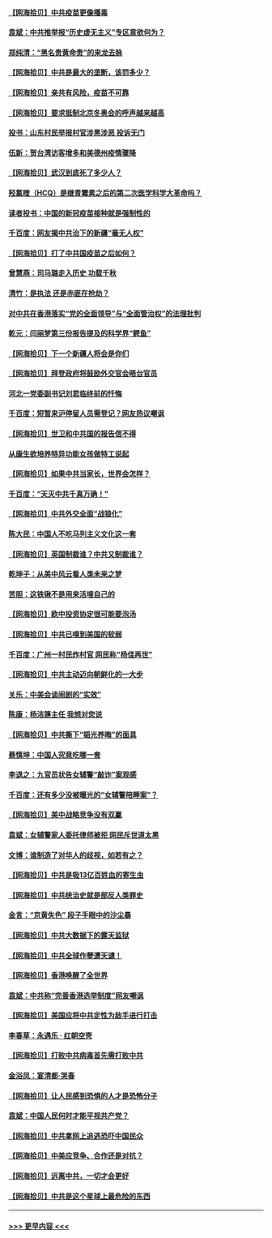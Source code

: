 #### [【网海拾贝】中共疫苗更像播毒](../pages/nsc993/n12876631.md?t=04140702) 
#### [袁斌：中共推举报“历史虚无主义”专区意欲何为？](../pages/nsc993/n12876530.md?t=04140702) 
#### [郑纯清：“黑名贵黄命贵”的来龙去脉](../pages/nsc993/n12875589.md?t=04140702) 
#### [【网海拾贝】中共是最大的垄断，该罚多少？](../pages/nsc993/n12874006.md?t=04140702) 
#### [【网海拾贝】亲共有风险，疫苗不可靠](../pages/nsc993/n12872224.md?t=04140702) 
#### [【网海拾贝】要求抵制北京冬奥会的呼声越来越高](../pages/nsc993/n12868962.md?t=04140702) 
#### [投书：山东村民举报村官涉黑涉恶 投诉无门](../pages/nsc993/n12869726.md?t=04140702) 
#### [伍新：贺台湾访客增多和美德州疫情骤降](../pages/nsc993/n12865651.md?t=04140702) 
#### [【网海拾贝】武汉到底死了多少人？](../pages/nsc993/n12863707.md?t=04140702) 
#### [羟氯喹（HCQ）是继青霉素之后的第二次医学科学大革命吗？](../pages/nsc993/n12638564.md?t=04140702) 
#### [读者投书：中国的新冠疫苗接种就是强制性的](../pages/nsc993/n12859932.md?t=04140702) 
#### [千百度：网友揭中共治下的新疆“毫无人权”](../pages/nsc993/n12858385.md?t=04140702) 
#### [【网海拾贝】打了中共国疫苗之后如何？](../pages/nsc993/n12857866.md?t=04140702) 
#### [曾慧燕：司马璐走入历史 功载千秋](../pages/nsc993/n12856996.md?t=04140702) 
#### [清竹：是执法 还是赤匪在抢劫？](../pages/nsc993/n12856952.md?t=04140702) 
#### [对中共在香港落实“党的全面领导”与“全面管治权”的法理批判](../pages/nsc993/n12856929.md?t=04140702) 
#### [乾元：闫丽梦第三份报告提及的科学界“鳄鱼”](../pages/nsc993/n12855985.md?t=04140702) 
#### [【网海拾贝】下一个新疆人将会是你们](../pages/nsc993/n12855864.md?t=04140702) 
#### [【网海拾贝】拜登政府将鼓励外交官会晤台官员](../pages/nsc993/n12853615.md?t=04140702) 
#### [河北一党委副书记刘君临终前的忏悔](../pages/nsc993/n12849420.md?t=04140702) 
#### [千百度：短暂来沪停留人员需登记？网友热议嘲讽](../pages/nsc993/n12853497.md?t=04140702) 
#### [【网海拾贝】世卫和中共国的报告信不得](../pages/nsc993/n12850902.md?t=04140702) 
#### [从康生欲培养特异功能女孩做特工说起](../pages/nsc993/n12849289.md?t=04140702) 
#### [【网海拾贝】如果中共当家长，世界会怎样？](../pages/nsc993/n12848436.md?t=04140702) 
#### [千百度：“天灭中共千真万确！”](../pages/nsc993/n12845659.md?t=04140702) 
#### [【网海拾贝】中共外交全面“战狼化”](../pages/nsc993/n12845607.md?t=04140702) 
#### [陈大民：中国人不吃马列主义文化这一套](../pages/nsc993/n12842496.md?t=04140702) 
#### [【网海拾贝】英国制裁谁？中共又制裁谁？](../pages/nsc993/n12840909.md?t=04140702) 
#### [乾坤子：从美中风云看人类未来之梦](../pages/nsc993/n12840590.md?t=04140702) 
#### [苦胆：这铁锹不是用来活埋自己的](../pages/nsc993/n12839512.md?t=04140702) 
#### [【网海拾贝】欧中投资协定很可能要泡汤](../pages/nsc993/n12835122.md?t=04140702) 
#### [【网海拾贝】中共已嗅到美国的软弱](../pages/nsc993/n12832411.md?t=04140702) 
#### [千百度：广州一村民炸村官 网民称“杨佳再世”](../pages/nsc993/n12832380.md?t=04140702) 
#### [【网海拾贝】中共主动迈向朝鲜化的一大步](../pages/nsc993/n12829887.md?t=04140702) 
#### [关乐：中美会谈闹剧的“实效”](../pages/nsc993/n12826698.md?t=04140702) 
#### [陈康：杨洁篪主任  我想对您说](../pages/nsc993/n12826609.md?t=04140702) 
#### [【网海拾贝】中共撕下“韬光养晦”的面具](../pages/nsc993/n12826459.md?t=04140702) 
#### [蔡慎坤：中国人究竟吃哪一套](../pages/nsc993/n12826010.md?t=04140702) 
#### [李退之：九官员状告女辅警“敲诈”案观感](../pages/nsc993/n12823984.md?t=04140702) 
#### [千百度：还有多少没被曝光的“女辅警陪睡案”？](../pages/nsc993/n12822136.md?t=04140702) 
#### [【网海拾贝】美中战略竞争没有双赢](../pages/nsc993/n12822105.md?t=04140702) 
#### [袁斌：女辅警家人委托律师被拒 网民斥世道太黑](../pages/nsc993/n12822004.md?t=04140702) 
#### [文博：谁制造了对华人的歧视，如若有之？](../pages/nsc993/n12821635.md?t=04140702) 
#### [【网海拾贝】中共是吸13亿百姓血的寄生虫](../pages/nsc993/n12819191.md?t=04140702) 
#### [【网海拾贝】中共统治史就是部反人类罪史](../pages/nsc993/n12816738.md?t=04140702) 
#### [金言：“京黄失色” 段子手眼中的沙尘暴](../pages/nsc993/n12815700.md?t=04140702) 
#### [【网海拾贝】中共大数据下的露天监狱](../pages/nsc993/n12811075.md?t=04140702) 
#### [【网海拾贝】中共全球作孽遭天谴！](../pages/nsc993/n12810258.md?t=04140702) 
#### [【网海拾贝】香港唤醒了全世界](../pages/nsc993/n12809100.md?t=04140702) 
#### [袁斌：中共称“完善香港选举制度”网友嘲讽](../pages/nsc993/n12808994.md?t=04140702) 
#### [【网海拾贝】美国应将中共定性为敌手进行打击](../pages/nsc993/n12806870.md?t=04140702) 
#### [李春草：永遇乐 · 红朝空壳](../pages/nsc993/n12805365.md?t=04140702) 
#### [【网海拾贝】打败中共病毒首先需打败中共](../pages/nsc993/n12803930.md?t=04140702) 
#### [金浴凤：宴清都‧哭春](../pages/nsc993/n12801601.md?t=04140702) 
#### [【网海拾贝】让人民感到恐惧的人才是恐怖分子](../pages/nsc993/n12799347.md?t=04140702) 
#### [袁斌：中国人民何时才能平视共产党？](../pages/nsc993/n12799306.md?t=04140702) 
#### [【网海拾贝】中共拿网上追逃恐吓中国民众](../pages/nsc993/n12796905.md?t=04140702) 
#### [【网海拾贝】中美应竞争、合作还是对抗？](../pages/nsc993/n12794675.md?t=04140702) 
#### [【网海拾贝】远离中共，一切才会更好](../pages/nsc993/n12793572.md?t=04140702) 
#### [【网海拾贝】中共是这个星球上最危险的东西](../pages/nsc993/n12791400.md?t=04140702) 

----
#### [ >>> 更早内容 <<< ](../indexes/nsc993-earlier.md)
